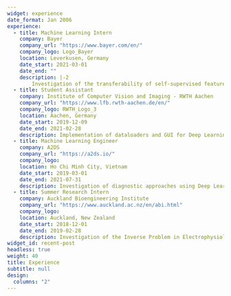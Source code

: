 ```yaml
---
widget: experience
date_format: Jan 2006
experience:
  - title: Machine Learning Intern
    company: Bayer
    company_url: "https://www.bayer.com/en/"
    company_logo: Logo_Bayer
    location: Leverkusen, Germany
    date_start: 2021-03-01
    date_end: ""
    description: |-2
        Investigation of the transferability of self-supervised features in medical image tasks
  - title: Student Assistant
    company: Institute of Computer Vision and Imaging - RWTH Aachen
    company_url: "https://www.lfb.rwth-aachen.de/en/"
    company_logo: RWTH_Logo_3
    location: Aachen, Germany
    date_start: 2019-12-09
    date_end: 2021-02-28
    description: Implementation of dataloaders and GUI for Deep Learning-based cell recognition in Haematology
  - title: Machine Learning Engineer
    company: A2DS
    company_url: "https://a2ds.io/"
    company_logo: 
    location: Ho Chi Minh City, Vietnam
    date_start: 2019-03-01
    date_end: 2021-07-31
    description: Investigation of diagnostic approaches using Deep Learning in Ophthalmology
  - title: Summer Research Intern
    company: Auckland Bioengineering Institute
    company_url: "https://www.auckland.ac.nz/en/abi.html"
    company_logo: 
    location: Auckland, New Zealand
    date_start: 2018-12-01
    date_end: 2019-02-28
    description: Investigation of the Inverse Problem in Electrophysiology
widget_id: recent-post
headless: true
weight: 40
title: Experience
subtitle: null
design:
  columns: "2"
---
```

